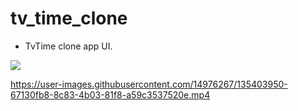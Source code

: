 # tv_time_clone

- TvTime clone app UI.
<img src="Apple iPhone 11 Pro Max Presentation.png"/>

https://user-images.githubusercontent.com/14976267/135403950-67130fb8-8c83-4b03-81f8-a59c3537520e.mp4

